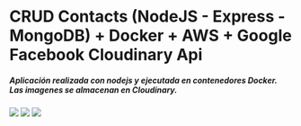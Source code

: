 <h1>CRUD Contacts (NodeJS - Express - MongoDB) + Docker + AWS + Google Facebook Cloudinary Api</h1>
<h5>Aplicación realizada con nodejs y ejecutada en contenedores Docker. Las imagenes se almacenan en Cloudinary. </h5>
<img src="https://github.com/marcelcr98/CRUD_NodeJS_Mongo/blob/master/src/1.PNG"/>
<img src="https://github.com/marcelcr98/CRUD_NodeJS_Mongo/blob/master/src/2.PNG"/>
<img src="https://github.com/marcelcr98/CRUD_NodeJS_Mongo/blob/master/src/docker.PNG"/>

